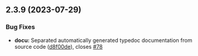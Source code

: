 ## 2.3.9 (2023-07-29)


### Bug Fixes

* **docu:** Separated automatically generated typedoc documentation from source code ([d8f00de](https://github.com/gitex-flow/gitex-flow-node/commits/d8f00dea9a460056a0852811410c2ecfa8e7c653)), closes [#78](https://github.com/gitex-flow/gitex-flow-node/issues/78)



